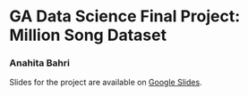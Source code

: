 # GA Data Science Final Project: Million Song Dataset
### Anahita Bahri

Slides for the project are available on [Google Slides](https://docs.google.com/presentation/d/13tOvAZHGCCmxWPWQydHQgfHqdQbYAEYmDfxn_jmuroo/edit?usp=sharing). 